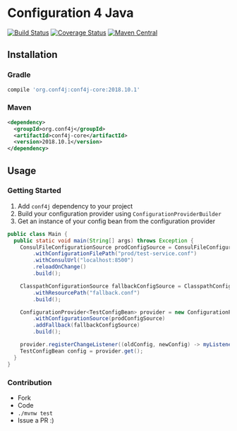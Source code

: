 # Configuration 4 Java
[![Build Status](https://travis-ci.org/conf4j/conf4j.svg?branch=master)](https://travis-ci.org/conf4j/conf4j)
[![Coverage Status](https://coveralls.io/repos/conf4j/conf4j/badge.svg?branch=master)](https://coveralls.io/r/conf4j/conf4j?branch=master)
[![Maven Central](https://maven-badges.herokuapp.com/maven-central/org.conf4j/conf4j-core/badge.svg)](https://search.maven.org/#search%7Cga%7C1%7Cg%3A%22org.conf4j%22)

## Installation

### Gradle

```groovy
compile 'org.conf4j:conf4j-core:2018.10.1'
```

### Maven

```xml
<dependency>
  <groupId>org.conf4j</groupId>
  <artifactId>conf4j-core</artifactId>
  <version>2018.10.1</version>
</dependency>
```

## Usage

### Getting Started

1. Add `conf4j` dependency to your project
2. Build your configuration provider using `ConfigurationProviderBuilder`
3. Get an instance of your config bean from the configuration provider

```java
public class Main {
  public static void main(String[] args) throws Exception {
    ConsulFileConfigurationSource prodConfigSource = ConsulFileConfigurationSource.builder()
        .withConfigurationFilePath("prod/test-service.conf")
        .withConsulUrl("localhost:8500")
        .reloadOnChange()
        .build();

    ClasspathConfigurationSource fallbackConfigSource = ClasspathConfigurationSource.builder()
        .withResourcePath("fallback.conf")
        .build();

    ConfigurationProvider<TestConfigBean> provider = new ConfigurationProviderBuilder<>(TestConfigBean.class)
        .withConfigurationSource(prodConfigSource)
        .addFallback(fallbackConfigSource)
        .build();

    provider.registerChangeListener((oldConfig, newConfig) -> myListener(newConfig));
    TestConfigBean config = provider.get();
  }
}
```

### Contribution
 - Fork
 - Code
 - ```./mvnw test```
 - Issue a PR :)

